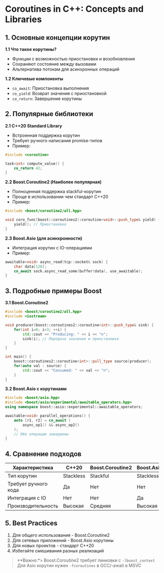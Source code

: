 # Coroutines in C++: Concepts and Libraries

## 1. Основные концепции корутин

**1.1 Что такое корутины?**
- Функции с возможностью приостановки и возобновления
- Сохраняют состояние между вызовами
- Альтернатива потокам для асинхронных операций

**1.2 Ключевые компоненты**
- `co_await`: Приостановка выполнения
- `co_yield`: Возврат значения с приостановкой
- `co_return`: Завершение корутины

## 2. Популярные библиотеки

**2.1 C++20 Standard Library**
- Встроенная поддержка корутин
- Требует ручного написания promise-типов
- Пример:
```cpp
#include <coroutine>

task<int> compute_value() {
    co_return 42;
}
```

**2.2 Boost.Coroutine2 (Наиболее популярная)**
- Полноценная поддержка stackful-корутин
- Проще в использовании чем стандарт C++20
- Пример:
```cpp
#include <boost/coroutine2/all.hpp>

void coro_func(boost::coroutines2::coroutine<void>::push_type& yield) {
    yield(); // Приостановка
}
```

**2.3 Boost.Asio (для асинхронности)**
- Интеграция корутин с IO-операциями
- Пример:
```cpp
awaitable<void> async_read(tcp::socket& sock) {
    char data[128];
    co_await sock.async_read_some(buffer(data), use_awaitable);
}
```

## 3. Подробные примеры Boost

**3.1 Boost.Coroutine2**
```cpp
#include <boost/coroutine2/all.hpp>
#include <iostream>

void producer(boost::coroutines2::coroutine<int>::push_type& sink) {
    for(int i=0; i<3; ++i) {
        std::cout << "Producing: " << i << "n";
        sink(i); // Передача значения и приостановка
    }
}

int main() {
    boost::coroutines2::coroutine<int>::pull_type source(producer);
    for(auto val : source) {
        std::cout << "Consumed: " << val << "n";
    }
}
```

**3.2 Boost.Asio с корутинами**
```cpp
#include <boost/asio.hpp>
#include <boost/asio/experimental/awaitable_operators.hpp>
using namespace boost::asio::experimental::awaitable_operators;

awaitable<void> parallel_operations() {
    auto [r1, r2] = co_await (
        async_op1() && async_op2()
    );
    // Обе операции завершены
}
```

## 4. Сравнение подходов

| Характеристика       | C++20 | Boost.Coroutine2 | Boost.Asio |
|----------------------|---------|------------------|------------|
| Тип корутин          | Stackless | Stackful        | Stackless |
| Требует ручного кода | Да       | Нет              | Нет        |
| Интеграция с IO      | Нет      | Нет              | Да         |
| Производительность   | Высокая  | Средняя          | Высокая    |

## 5. Best Practices

1. Для общего использования - Boost.Coroutine2
2. Для сетевых приложений - Boost.Asio корутины
3. Для новых проектов - стандарт C++20
4. Избегайте смешивания разных реализаций

> **Важно:*> Boost.Coroutine2 требует линковки с `-lboost_context`  
> Для Asio корутин нужен `-fcoroutines` в GCC/-await в MSVC
